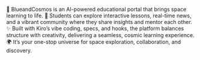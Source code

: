 🌌 BlueandCosmos is an AI-powered educational portal that brings space learning to life. 🚀 Students can explore interactive lessons, real-time news, and a vibrant community where they share insights and mentor each other. ✨ Built with Kiro’s vibe coding, specs, and hooks, the platform balances structure with creativity, delivering a seamless, cosmic learning experience. 🌍 It’s your one-stop universe for space exploration, collaboration, and discovery.
